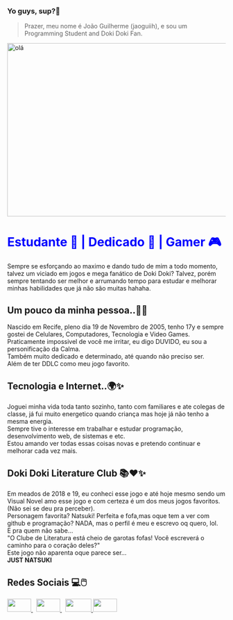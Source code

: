 ### Yo guys, sup?👋 
 > Prazer, meu nome é João Guilherme (jaoguiih), e sou um Programming Student and Doki Doki Fan.

<img style="width:50rem;height:25rem;margin: auto" alt='olá' src="https://media.tenor.com/YhrdIYkch5IAAAAC/natsuki-doki-doki.gif"/>

<div>
  
<h1 style="color:blue;">
     Estudante 📔 | Dedicado 🍷 | Gamer 🎮 

  </h1>

</div>

<div>
<p>
  Sempre se esforçando ao maximo e dando tudo de mim a todo momento, talvez um viciado em jogos e mega fanático de Doki Doki? Talvez, porém sempre tentando ser melhor e arrumando tempo para estudar e melhorar minhas habilidades que já não são muitas hahaha.
</p>


 <h2> Um pouco da minha pessoa..🤙✨</h2>

<p>

Nascido em Recife, pleno dia 19 de Novembro de 2005, tenho 17y e sempre gostei de Celulares, Computadores, Tecnologia e Video Games.
Praticamente impossivel de você me irritar, eu digo DUVIDO, eu sou a personificação da Calma. <br>
Também muito dedicado e determinado, até quando não preciso ser. <br>
Além de ter DDLC como meu jogo favorito.
</p>


  <h2>Tecnologia e Internet..🌍✨</h2>
  
<p>

Joguei minha vida toda tanto sozinho, tanto com familiares e ate colegas de classe, já fui muito energetico quando criança mas hoje já não tenho a mesma energia.<br>
Sempre tive o interesse em trabalhar e estudar programação, desenvolvimento web, de sistemas e etc. <br>
Estou amando ver todas essas coisas novas e pretendo continuar e melhorar cada vez mais.
</p>


<h2> Doki Doki Literature Club 📚❤️✨</h2>

<p>

  Em meados de 2018 e 19, eu conheci esse jogo e até hoje mesmo sendo um Visual Novel amo esse jogo e com certeza é um dos meus jogos favoritos. (Não sei se deu pra perceber). <br>
  Personagem favorita? Natsuki! Perfeita e fofa,mas oque tem a ver com github e programação? NADA, mas o perfil é meu e escrevo oq quero, lol. <br>
  E pra quem não sabe... <br>
  "O Clube de Literatura está cheio de garotas fofas! Você escreverá o caminho para o coração deles?" <br>
  Este jogo não aparenta oque parece ser... <br>
  <strong>JUST NATSUKI</strong>
</p>
  
</div>


<div>

   <h2>Redes Sociais 💻🖱️</h2>

   <a href="https://www.instagram.com/jaoguiih"  target="_blank">
       <img src="https://encrypted-tbn0.gstatic.com/images?q=tbn:ANd9GcThFuduKeoXuXwaMhQSccqhFzbW6OpEAEg30A&usqp=CAU" target="_blank" width="55" height="30">
   </a> &nbsp; 
   
    
  <a href="https://www.twitter.com/jaoguiih"  target="_blank">
       <img src="https://encrypted-tbn0.gstatic.com/images?q=tbn:ANd9GcSwTyf_wdCFDBuqK-4aGxK1iNLzfsJENK-o2Q&usqp=CAU" target="_blank" width="55" height="30">
   </a> &nbsp;
   
   
  <a href="https://steamcommunity.com/id/jaoguiih/"  target="_blank">
       <img src="https://encrypted-tbn0.gstatic.com/images?q=tbn:ANd9GcS1rWbL1_UjRRvYNjd5j92Vcv1RpAB2JxZRlg&usqp=CAU" target="_blank" width="60" height="30">
   </a> 

<a href="https://br.pinterest.com/jaoguiih/"  target="_blank">
       <img src="https://encrypted-tbn0.gstatic.com/images?q=tbn:ANd9GcS-bzeot-VDkler2PPLatFYaK48DhgqEtnW7Q&usqp=CAU" target="_blank" width="55" height="30">
   </a> 

</div>
